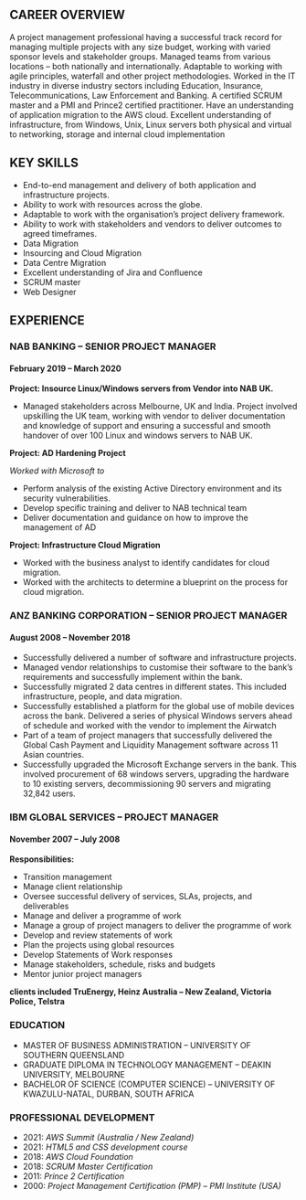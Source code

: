 ## CAREER OVERVIEW

A project management professional having a successful track record for managing multiple projects with any size budget, working with varied sponsor levels and stakeholder groups. Managed teams from various locations – both nationally and internationally. Adaptable to working with agile principles, waterfall and other project methodologies. Worked in the IT industry in diverse industry sectors including Education, Insurance, Telecommunications, Law Enforcement and Banking. A certified SCRUM master and a PMI and Prince2 certified practitioner. Have an understanding of application migration to the AWS cloud.
Excellent understanding of infrastructure, from Windows, Unix, Linux servers both physical and virtual to networking, storage and internal cloud implementation

## KEY SKILLS

-	End-to-end management and delivery of both application and infrastructure projects.
-	Ability to work with resources across the globe.
-	Adaptable to work with the organisation’s project delivery framework.
-	Ability to work with stakeholders and vendors to deliver outcomes to agreed timeframes.
-	Data Migration
-	Insourcing and Cloud Migration
-	Data Centre Migration
-	Excellent understanding of Jira and Confluence
-	SCRUM master
-	Web Designer



## EXPERIENCE
### NAB BANKING – SENIOR PROJECT MANAGER
#### February 2019 – March 2020

**Project: Insource Linux/Windows servers from Vendor into NAB UK.**
- Managed stakeholders across Melbourne, UK and India.  Project involved upskilling the UK team, working with vendor to deliver documentation and knowledge of support and ensuring a successful and smooth handover of over 100 Linux and windows servers to NAB UK.

**Project: AD Hardening Project**

*Worked with Microsoft to*
- Perform analysis of the existing Active Directory environment and its security vulnerabilities.
- Develop specific training and deliver to NAB technical team
- Deliver documentation and guidance on how to improve the management of AD
 	
**Project: Infrastructure Cloud Migration**  
- Worked with the business analyst to identify candidates for cloud migration.
- Worked with the architects to determine a blueprint on the process for cloud migration.

### ANZ BANKING CORPORATION – SENIOR PROJECT MANAGER ###
#### August 2008 – November 2018 ####

-	Successfully delivered a number of software and infrastructure projects.
-	Managed vendor relationships to customise their software to the bank’s requirements and successfully implement within the bank.
-	Successfully migrated 2 data centres in different states. This included infrastructure, people, and data migration. 
-	Successfully established a platform for the global use of mobile devices across the bank. Delivered a series of physical Windows servers ahead of schedule and worked with the vendor to implement the Airwatch 
-	Part of a team of project managers that successfully delivered the Global Cash Payment and Liquidity Management software across 11 Asian countries.
-	Successfully upgraded the Microsoft Exchange servers in the bank. This involved procurement of 68 windows servers, upgrading the hardware to 10 existing servers, decommissioning 90 servers and migrating 32,842 users. 

### IBM GLOBAL SERVICES – PROJECT MANAGER ###
#### November 2007 – July 2008 ####

**Responsibilities:**
-	Transition management
-	Manage client relationship
-	Oversee successful delivery of services, SLAs, projects, and deliverables
-	Manage and deliver a programme of work
-	Manage a group of project managers to deliver the programme of work
-	Develop and review statements of work
-	Plan the projects using global resources
-	Develop Statements of Work responses
-	Manage stakeholders, schedule, risks and budgets
-	Mentor junior project managers

**clients included TruEnergy, Heinz Australia – New Zealand, Victoria Police, Telstra** 

### EDUCATION ###
- MASTER OF BUSINESS ADMINISTRATION – UNIVERSITY OF SOUTHERN QUEENSLAND
- GRADUATE DIPLOMA IN TECHNOLOGY MANAGEMENT – DEAKIN UNIVERSITY, MELBOURNE
- BACHELOR OF SCIENCE (COMPUTER SCIENCE) – UNIVERSITY OF KWAZULU-NATAL, DURBAN, SOUTH AFRICA

### PROFESSIONAL DEVELOPMENT ###
- 2021: *AWS Summit (Australia / New Zealand)* 
- 2021: *HTML5 and CSS development course*
- 2018:	*AWS Cloud Foundation* 
- 2018:	*SCRUM Master Certification*
- 2011:	*Prince 2 Certification*
- 2000: *Project Management Certification (PMP) – PMI Institute (USA)*




